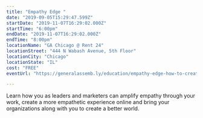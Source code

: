 ```yaml
---
title: "Empathy Edge "
date: "2019-09-05T15:29:47.599Z"
startDate: "2019-11-07T16:29:02.000Z"
startTime: "6:00pm"
endDate: "2019-11-07T16:29:02.000Z"
endTime: "8:00pm"
locationName: "GA Chicago @ Rent 24"
locationStreet: "444 N Wabash Avenue, 5th Floor"
locationCity: "Chicago"
locationState: "IL"
cost: "FREE"
eventUrl: "https://generalassemb.ly/education/empathy-edge-how-to-create-an-empathetic-brand-in-a-digital-world/chicago/87785"

---
```


Learn how you as leaders and marketers can amplify empathy through your work, create a more empathetic experience online and bring your organizations along with you to create a better world.

